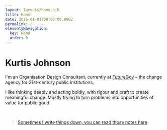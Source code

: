 ```yaml
---
layout: layouts/home.njk
title: Home
date: 2016-01-01T00:00:00.000Z
permalink: /
eleventyNavigation:
  key: Home
  order: 0
---
```

# Kurtis Johnson

I'm an Organisation Design Consultant, currently at [FutureGov](https://www.wearefuturegov.com) – the change agency for 21st-century public institutions.

I like thinking deeply and acting boldly, with rigour and craft to create meaningful change. Mostly trying to turn problems into opportunities of value for public good.

<br>

> [Sometimes I write things down, you can read those notes here](/notes)
